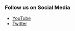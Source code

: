 
### Follow us on Social Media
* [YouTube](https://www.youtube.com/watch?v=hqui975ee9c)
* [Twitter](https://twitter.com/owaspla)

